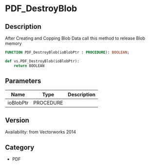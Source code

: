 # PDF_DestroyBlob

## Description
After Creating and Copping Blob Data call this method to release Blob memory

```pascal
FUNCTION PDF_DestroyBlob(ioBlobPtr : PROCEDURE): BOOLEAN;
```

```python
def vs.PDF_DestroyBlob(ioBlobPtr):
    return BOOLEAN
```

## Parameters
|Name|Type|Description|
|---|---|---|
|ioBlobPtr|PROCEDURE|   |

## Version
Availability: from Vectorworks 2014

## Category
* PDF

